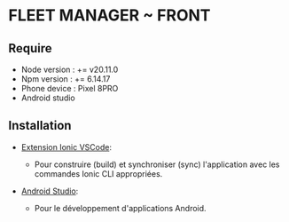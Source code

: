 # FLEET MANAGER ~ FRONT

## Require 
-  Node version : += v20.11.0
-  Npm version : += 6.14.17
-  Phone device : Pixel 8PRO
-  Android studio


## Installation
- [Extension Ionic VSCode]([https://ionicframework.com/docs/cli](https://ionicframework.com/docs/intro/vscode-extension)):
  - Pour construire (build) et synchroniser (sync) l'application avec les commandes Ionic CLI appropriées.

- [Android Studio](https://developer.android.com/studio?hl=fr): 
  - Pour le développement d'applications Android.
